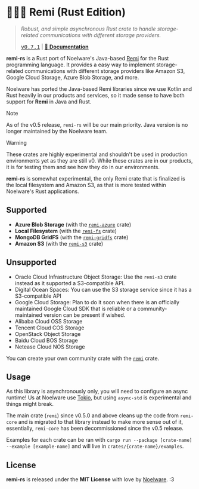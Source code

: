 # 🐻‍❄️🧶 Remi (Rust Edition)
> *Robust, and simple asynchronous Rust crate to handle storage-related communications with different storage providers.*
>
> <kbd><a href="https://github.com/Noelware/remi-rs/releases/0.7.1">v0.7.1</a></kbd> | [:scroll: **Documentation**](https://docs.rs/remi)

**remi-rs** is a Rust port of Noelware's Java-based [Remi](https://github.com/Noelware/remi) for the Rust programming language. It provides a easy way to implement storage-related communications with different storage providers like Amazon S3, Google Cloud Storage, Azure Blob Storage, and more.

Noelware has ported the Java-based Remi libraries since we use Kotlin and Rust heavily in our products and services, so it made sense to have both support for **Remi** in Java and Rust.

> [!NOTE]
> As of the v0.5 release, `remi-rs` will be our main priority. Java version is no longer maintained by the Noelware team.

> [!WARNING]
> These crates are highly experimental and shouldn't be used in production environments yet as they are still v0. While these crates are in our products, it is for testing them and see how they do in our environments.

**remi-rs** is somewhat experimental, the only Remi crate that is finalized is the local filesystem and Amazon S3, as that is more tested within Noelware's Rust applications.

## Supported
- **Azure Blob Storage** (with the [`remi-azure`](https://docs.rs/remi-azure) crate)
- **Local Filesystem** (with the [`remi-fs`](https://docs.rs/remi-fs) crate)
- **MongoDB GridFS** (with the [`remi-gridfs`](https://docs.rs/remi-gridfs) crate)
- **Amazon S3** (with the [`remi-s3`](https://docs.rs/remi-s3) crate)

## Unsupported
- Oracle Cloud Infrastructure Object Storage: Use the `remi-s3` crate instead as it supported a S3-compatible API.
- Digital Ocean Spaces: You can use the S3 storage service since it has a S3-compatible API
- Google Cloud Storage: Plan to do it soon when there is an officially maintained Google Cloud SDK that is reliable or a community-maintained version can be present if wished.
- Alibaba Cloud OSS Storage
- Tencent Cloud COS Storage
- OpenStack Object Storage
- Baidu Cloud BOS Storage
- Netease Cloud NOS Storage

You can create your own community crate with the [`remi`](https://docs.rs/remi) crate.

## Usage
As this library is asynchronously only, you will need to configure an async runtime! Us at Noelware use [Tokio](https://tokio.rs), but using `async-std` is experimental and things might break.

The main crate (`remi`) since v0.5.0 and above cleans up the code from `remi-core` and is migrated to that library instead to make more sense out of it, essentially, `remi-core` has been decommissioned since the v0.5 release.

Examples for each crate can be ran with `cargo run --package [crate-name] --example [example-name]` and will live in `crates/{crate-name}/examples`.

## License
**remi-rs** is released under the **MIT License** with love by [Noelware](https://noelware.org). :3
